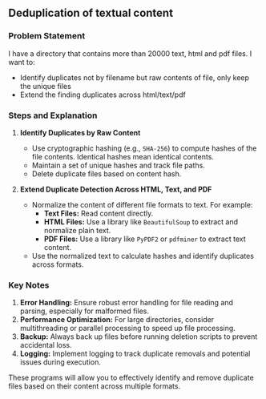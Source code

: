 ## Deduplication of textual content 

### Problem Statement
I have a directory that contains more than 20000 text, html and pdf files. I want to:
- Identify duplicates not by filename but raw contents of file, only keep the unique files
- Extend the finding duplicates across html/text/pdf

### Steps and Explanation  

1. **Identify Duplicates by Raw Content**  
   - Use cryptographic hashing (e.g., `SHA-256`) to compute hashes of the file contents. Identical hashes mean identical contents.
   - Maintain a set of unique hashes and track file paths.
   - Delete duplicate files based on content hash.

2. **Extend Duplicate Detection Across HTML, Text, and PDF**  
   - Normalize the content of different file formats to text. For example:
     - **Text Files:** Read content directly.
     - **HTML Files:** Use a library like `BeautifulSoup` to extract and normalize plain text.
     - **PDF Files:** Use a library like `PyPDF2` or `pdfminer` to extract text content.
   - Use the normalized text to calculate hashes and identify duplicates across formats.  


### Key Notes  
1. **Error Handling:** Ensure robust error handling for file reading and parsing, especially for malformed files.  
2. **Performance Optimization:** For large directories, consider multithreading or parallel processing to speed up file processing.  
3. **Backup:** Always back up files before running deletion scripts to prevent accidental loss.  
4. **Logging:** Implement logging to track duplicate removals and potential issues during execution.  

These programs will allow you to effectively identify and remove duplicate files based on their content across multiple formats.